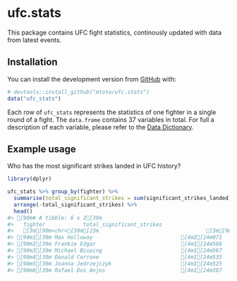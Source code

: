 
<!-- README.md is generated from README.Rmd. Please edit that file -->

# ufc.stats

This package contains UFC fight statistics, continously updated with
data from latest events.

## Installation

You can install the development version from
[GitHub](https://github.com/) with:

``` r
# devtools::install_github("mtoto/ufc.stats")
data("ufc_stats")
```

Each row of `ufc_stats` represents the statistics of one fighter in a
single round of a fight. The `data.frame` contains 37 variables in
total. For full a description of each variable, please refer to the
[Data
Dictionary](http://tamaszilagyi.com/ufc.stats/articles/data-dictionary.html).

## Example usage

Who has the most significant strikes landed in UFC history?

``` r
library(dplyr)

ufc_stats %>% group_by(fighter) %>%
  summarise(total_significant_strikes = sum(significant_strikes_landed)) %>%
  arrange(-total_significant_strikes) %>%
  head()
#> [90m# A tibble: 6 x 2[39m
#>   fighter            total_significant_strikes
#>   [3m[90m<chr>[39m[23m                                  [3m[90m<int>[39m[23m
#> [90m1[39m Max Holloway                            [4m2[24m071
#> [90m2[39m Frankie Edgar                           [4m1[24m568
#> [90m3[39m Michael Bisping                         [4m1[24m567
#> [90m4[39m Donald Cerrone                          [4m1[24m535
#> [90m5[39m Joanna Jedrzejczyk                      [4m1[24m525
#> [90m6[39m Rafael Dos Anjos                        [4m1[24m387
```
